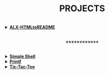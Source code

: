 <h1 align="center"><b>PROJECTS</b></h1><br>

<details>
<summary><b><a href="">ALX-HTMLtoREADME</a></b></summary>

> A Python script that converts web pages of alx school projects into formatted README files for easier documentation.

</details>

<!-- <details>
<summary><b><a href=""> </a></b></summary>

> 

</details> -->

<!-- ==================================================================== -->

<br>
<p align="center">※※※※※※※※※※※※</p>
<br>

<details>
<summary><b><a href="https://github.com/codenvibes/simple_shell">Simple Shell</a></b></summary>

> A shell made using C

</details>

<details>
<summary><b><a href="">Printf</a></b></summary>

> Recreating the printf function

</details>

<details>
<summary><b><a href="https://github.com/codenvibes/reactdev_tutorial-tic-tac-toe.git">Tic-Tac-Toe</a></b></summary>

> Building a tic-tac-toe game to learn the basics of React.

</details>

<!-- <details>
<summary><b><a href=""> </a></b></summary>

> 

</details> -->
